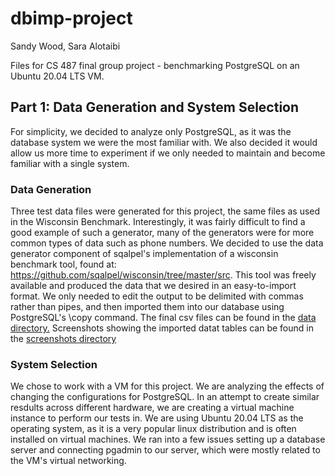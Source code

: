 # dbimp-project
Sandy Wood, Sara Alotaibi

Files for CS 487 final group project - benchmarking PostgreSQL on an Ubuntu 20.04 LTS VM.

## Part 1: Data Generation and System Selection

For simplicity, we decided to analyze only PostgreSQL, as it was the database system we were the most familiar with. We also decided it would allow us more time to experiment if we only needed to maintain and become familiar with a single system.

### Data Generation

Three test data files were generated for this project, the same files as used in the Wisconsin Benchmark. Interestingly, it was fairly difficult to find a good example of such a generator, many of the generators were for more common types of data such as phone numbers. We decided to use the data generator component of sqalpel's implementation of a wisconsin benchmark tool, found at: https://github.com/sqalpel/wisconsin/tree/master/src. This tool was freely available and produced the data that we desired in an easy-to-import format. We only needed to edit the output to be delimited with commas rather than pipes, and then imported them into our database using PostgreSQL's \copy command. The final csv files can be found in the [data directory.](https://github.com/sandyaspen/dbimp-project/tree/main/data) Screenshots showing the imported datat tables can be found in the [screenshots directory](https://github.com/sandyaspen/dbimp-project/tree/main/data)

### System Selection

We chose to work with a VM for this project. We are analyzing the effects of changing the configurations for PostgreSQL. In an attempt to create similar resdults across different hardware, we are creating a virtual machine instance to perform our tests in. We are using Ubuntu 20.04 LTS as the operating system, as it is a very popular linux distribution and is often installed on virtual machines. We ran into a few issues setting up a database server and connecting pgadmin to our server, which were mostly related to the VM's virtual networking.
